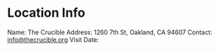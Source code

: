 Location Info
=============

Name: The Crucible
Address: 1260 7th St, Oakland, CA 94607
Contact: info@thecrucible.org
Visit Date: